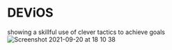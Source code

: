 # DEViOS
showing a skillful use of clever tactics to achieve goals
![Screenshot 2021-09-20 at 18 10 38](https://user-images.githubusercontent.com/78941775/134044625-de8a989d-1c21-4491-a764-46c12d26e53b.png)
